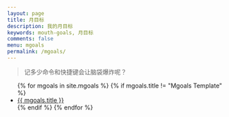 ```yaml
---
layout: page
title: 月目标
description: 我的月目标
keywords: mouth-goals, 月目标
comments: false
menu: mgoals
permalink: /mgoals/
---
```


> 记多少命令和快捷键会让脑袋爆炸呢？

<ul class="listing">
{% for mgoals in site.mgoals %}
{% if mgoals.title != "Mgoals Template" %}
<li class="listing-item"><a href="{{ site.url }}{{ mgoals.url }}">{{ mgoals.title }}</a></li>
{% endif %}
{% endfor %}
</ul>